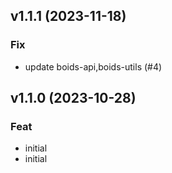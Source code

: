 ## v1.1.1 (2023-11-18)

### Fix

- update boids-api,boids-utils (#4)

## v1.1.0 (2023-10-28)

### Feat

- initial
- initial

